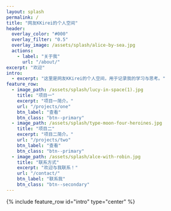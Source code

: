 ```yaml
---
layout: splash
permalink: /
title: "网友KKirei的个人空间"
header:
  overlay_color: "#000"
  overlay_filter: "0.5"
  overlay_image: /assets/splash/alice-by-sea.jpg
  actions:
    - label: "关于我"
      url: "/about/"
excerpt: "欢迎"
intro:
  - excerpt: "这里是网友KKirei的个人空间，用于记录我的学习与思考。"
feature_row:
  - image_path: /assets/splash/lucy-in-space(1).jpg
    title: "项目一"
    excerpt: "项目一简介。"
    url: "/projects/one"
    btn_label: "查看"
    btn_class: "btn--primary"
  - image_path: /assets/splash/type-moon-four-heroines.jpg
    title: "项目二"
    excerpt: "项目二简介。"
    url: "/projects/two"
    btn_label: "查看"
    btn_class: "btn--primary"
  - image_path: /assets/splash/alce-with-robin.jpg
    title: "联系方式"
    excerpt: "欢迎与我联系！"
    url: "/contact/"
    btn_label: "联系我"
    btn_class: "btn--secondary"
---
```


{% include feature_row id="intro" type="center" %}
